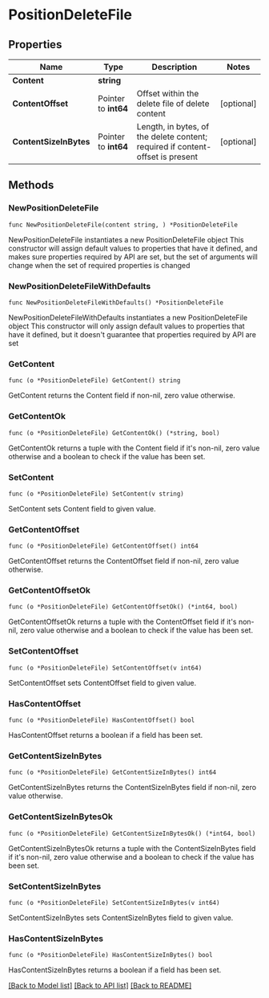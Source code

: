 # PositionDeleteFile

## Properties

Name | Type | Description | Notes
------------ | ------------- | ------------- | -------------
**Content** | **string** |  | 
**ContentOffset** | Pointer to **int64** | Offset within the delete file of delete content | [optional] 
**ContentSizeInBytes** | Pointer to **int64** | Length, in bytes, of the delete content; required if content-offset is present | [optional] 

## Methods

### NewPositionDeleteFile

`func NewPositionDeleteFile(content string, ) *PositionDeleteFile`

NewPositionDeleteFile instantiates a new PositionDeleteFile object
This constructor will assign default values to properties that have it defined,
and makes sure properties required by API are set, but the set of arguments
will change when the set of required properties is changed

### NewPositionDeleteFileWithDefaults

`func NewPositionDeleteFileWithDefaults() *PositionDeleteFile`

NewPositionDeleteFileWithDefaults instantiates a new PositionDeleteFile object
This constructor will only assign default values to properties that have it defined,
but it doesn't guarantee that properties required by API are set

### GetContent

`func (o *PositionDeleteFile) GetContent() string`

GetContent returns the Content field if non-nil, zero value otherwise.

### GetContentOk

`func (o *PositionDeleteFile) GetContentOk() (*string, bool)`

GetContentOk returns a tuple with the Content field if it's non-nil, zero value otherwise
and a boolean to check if the value has been set.

### SetContent

`func (o *PositionDeleteFile) SetContent(v string)`

SetContent sets Content field to given value.


### GetContentOffset

`func (o *PositionDeleteFile) GetContentOffset() int64`

GetContentOffset returns the ContentOffset field if non-nil, zero value otherwise.

### GetContentOffsetOk

`func (o *PositionDeleteFile) GetContentOffsetOk() (*int64, bool)`

GetContentOffsetOk returns a tuple with the ContentOffset field if it's non-nil, zero value otherwise
and a boolean to check if the value has been set.

### SetContentOffset

`func (o *PositionDeleteFile) SetContentOffset(v int64)`

SetContentOffset sets ContentOffset field to given value.

### HasContentOffset

`func (o *PositionDeleteFile) HasContentOffset() bool`

HasContentOffset returns a boolean if a field has been set.

### GetContentSizeInBytes

`func (o *PositionDeleteFile) GetContentSizeInBytes() int64`

GetContentSizeInBytes returns the ContentSizeInBytes field if non-nil, zero value otherwise.

### GetContentSizeInBytesOk

`func (o *PositionDeleteFile) GetContentSizeInBytesOk() (*int64, bool)`

GetContentSizeInBytesOk returns a tuple with the ContentSizeInBytes field if it's non-nil, zero value otherwise
and a boolean to check if the value has been set.

### SetContentSizeInBytes

`func (o *PositionDeleteFile) SetContentSizeInBytes(v int64)`

SetContentSizeInBytes sets ContentSizeInBytes field to given value.

### HasContentSizeInBytes

`func (o *PositionDeleteFile) HasContentSizeInBytes() bool`

HasContentSizeInBytes returns a boolean if a field has been set.


[[Back to Model list]](../README.md#documentation-for-models) [[Back to API list]](../README.md#documentation-for-api-endpoints) [[Back to README]](../README.md)



